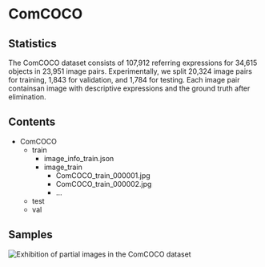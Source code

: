 # ComCOCO

## Statistics

The ComCOCO dataset consists of 107,912 referring expressions for 34,615 objects in 23,951 image pairs. Experimentally, we split 20,324 image pairs for training, 1,843 for validation, and 1,784 for testing. Each image pair containsan image with descriptive expressions and the ground truth after elimination. 
## Contents
* ComCOCO
  * train
    * image_info_train.json
    * image_train
      * ComCOCO_train_000001.jpg
      * ComCOCO_train_000002.jpg
      * ...
  * test
  * val

## Samples
![Exhibition of partial images in the ComCOCO dataset](https://github.com/ROR-source/ComCOCO-SAHM/blob/main/ComCOCO/9.png)
